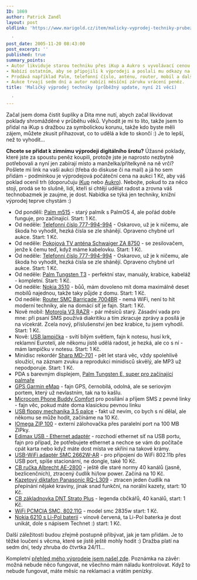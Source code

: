 ```yaml
---
ID: 1869
author: Patrick Zandl
layout: post
oldlink: 'https://www.marigold.cz/item/malicky-vyprodej-techniky-prubezny-update-nyni-21-veci

  '
post_date: 2005-11-20 08:43:00
post_excerpt: ''
published: true
summary_points:
- Autor likviduje starou techniku přes iKup a Aukro s vyvolávací cenou 1 Kč.
- Nabízí ostatním, aby se připojili k výprodeji a poslali mu odkazy na aukce.
- Prodává například Palm, telefonní číslo, anténu, router, mobil a další techniku.
- Aukce trvají sedm dní a autor nabízí měsíční záruku vrácení peněz.
title: 'Maličký výprodej techniky (průběžný update, nyní 21 věcí)

  '
---
```


<p>Začal jsem doma čistit šuplíky a Dita mne nutí, abych začal likvidovat poklady shromážděné v průběhu věků. Vyhodit je mi to líto, takže jsem to přidal na iKup s dražbou za symbolickou korunu, takže kdo byste měli zájem, můžete zkusit přihazovat, co to udělá a kde to skončí :) Je to lepší, než to vyhodit...</p>

<p>
<b>Chcete se přidat k zimnímu výprodeji digitálního šrotu?</b> Úžasné poklady, které jste za spoustu peněz koupili, protože jste je naprosto nezbytně potřebovali a nyní jen zabírají místo a manželka/přítelkyně na ně vrčí? Pošlete mi link na vaši aukci (třeba do diskuse či na mail) a já ho sem přidám - podmínkou je výprodejová počáteční cena na aukci 1 Kč, aby váš poklad ocenil trh (doporučuju <a href="http://www.ikup.cz">iKup</a> nebo <a href="http://www.ikup.cz">Aukro</a>). Nebojte, pokud to za něco stojí, prodá se to slušně, lidí, kteří si chtějí udělat radost a zrovna váš technobazmek je zaujme, je dost. Nabídka se týká jen techniky, knižní výprodej teprve chystám :)</p>

<ul>
<li>Od pondělí: <a href="https://ikup.cz/item.php?id=45659&amp;mode=1">Palm m515</a> - starý palmík s PalmOS 4, ale pořád dobře funguje, pro začínající. Start: 1 Kč.</li>
<li>Od neděle: <a href="http://www.ikup.cz/item.php?id=45326">Telefonní číslo 777-994-994</a> - Oskarovo, už je k ničemu, ale škoda ho vyhodit, hezká čísla se zle shánějí. Opraveno chybné url aukce. Start: 1 Kč.</li>
<li>Od neděle: <a href="http://ikup.cz/item.php?id=45327&amp;mode=1">Pokojová TV anténa Schwaiger ZA 8750</a> - se zesilovačem, jenže k čemu teď, když máme kabelovku. Start: 1 Kč.</li>
<li>Od neděle: <a href="http://www.ikup.cz/item.php?id=45326">Telefonní číslo 777-994-994</a> - Oskarovo, už je k ničemu, ale škoda ho vyhodit, hezká čísla se zle shánějí. Opraveno chybné url aukce. Start: 1 Kč.</li>
<li>Od neděle: <a href="http://ikup.cz/item.php?id=45324">Palm Tungsten T3</a> - perfektní stav, manuály, krabice, kabeláž - kompletní. Start: 1 Kč.</li>
<li>Od neděle: <a href="http://ikup.cz/item.php?id=45319&amp;mode=1">Nokia 3510</a> - bůů, mám dovoleno mít doma maximálně deset mobilů najednou, takže taky půjde z domu. Start: 1 Kč.</li>
<li>Od neděle: <a href="http://www.ikup.cz/item.php?id=45316&amp;mode=1">Router SMC Barricade 7004BR</a> - nemá WiFi, není to hit moderní techniky, ale na domácí síť je fajn. Start: 1 Kč.</li>
<li>Nově mobil: <a href="http://ikup.cz/item.php?id=45242&amp;mode=1">Motorola V3 RAZR</a> - pár měsíců starý. Zásadní vada pro mne: při psaní SMS používá diakritiku a tím zkracuje zprávy a posílá je na vícekrát. Zcela nový, příslušenství jen bez krabice, tu jsem vyhodil. Start: 1 Kč.</li>
<li>Nově: <a href="http://ikup.cz/item.php?id=45244&amp;mode=1">USB lampička</a> - svítí bílým světlem, fajn k notesu, husí krk, reklamní Eurotelí, ale někomu jistě udělá radost, je hezká, ale co s ní - mám lampičku v notesu. Start: 1 Kč.</li>
<li>Minidisc rekordér <a href="http://www.ikup.cz/item.php?id=44849&amp;mode=1">Sharp MD-701</a> - pět let stará věc, vždy spolehlivě sloužící, na záznam zvuku a reprodukci minidisců skvělý, ale MP3 už nepodporuje. Start: 1 Kč.</li>
<li>PDA s barevným displejem, <a href="http://www.ikup.cz/item.php?id=44799&amp;mode=1">Palm Tungsten E, super pro začínající palmaře</a></li>
<li><a href="http://www.ikup.cz/item.php?id=44804&amp;mode=1">GPS Garmin eMap</a> - fajn GPS, černobílá, odolná, ale se seriovým portem, který už nevlastním, tak na to kašlu.</li>
<li><a href="http://www.ikup.cz/item.php?id=44800&amp;mode=1">Microcom Phone Buddy Comfort</a> pro posílání a příjem SMS z pevné linky - fajn věc, pokud máte doma klasickou pevnou linku</li>
<li><a href="http://www.ikup.cz/item.php?id=44801&amp;mode=1">USB floppy mechanika 3,5 palce</a> - fakt už nevím, co bych s ní dělal, ale někomu se může hodit, začínáme na 10 Kč.
</li>
<li><a href="http://www.ikup.cz/item.php?id=44803&amp;mode=1">IOmega ZIP 100</a> - externí zálohovačka přes paralelní port na 100 MB ZIPky. </li>
<li><a href="http://www.ikup.cz/item.php?id=44807&amp;mode=1">Edimax USB - Ethernet adaptér</a> - rozchodí ethernet síť na USB portu, fajn pro případ, že potřebujete ethernet a nechce se vám do počítače cpát karta nebo když máte dost místa ve skříni na takové krámy.</li>
<li><a href="http://www.ikup.cz/item.php?id=44808&amp;mode=1">USB-WiFi adaptér SMC 2662W-AR</a> - pro připojení do WiFi 802.11b přes USB port, spíše stacionární, ne dongle, také 10 Kč.</li>
<li><a href="http://www.ikup.cz/item.php?id=44810&amp;mode=1">CB ručka Albrecht AE-2800</a> - ještě dle staré normy 40 kanálů (jasně, bezlicenčních), ztracený čudlík hi/low power. Začíná na 10 Kč.</li>
<li><a href="http://www.ikup.cz/item.php?id=44812&amp;mode=1">Kazetový diktafon Panasonic RQ-L309</a> - ztracen jeden čudlík na přepínání nějaké kraviny, jinak snad funkční, na norální kazety, start: 10 Kč.</li>
<li><a href="http://www.ikup.cz/item.php?id=44816&amp;mode=1">CB základnovka DNT Strato Plus</a> - legenda cbčkářů, 40 kanálů, start: 1 Kč.</li>
<li><a href="http://www.ikup.cz/item.php?id=44817&amp;mode=1">WiFi PCMCIA SMC, 802.11G</a> - model smc 2835w start: 1 Kč.</li>
<li><a href="http://www.ikup.cz/item.php?id=44819&amp;mode=1">Nokia 6210 s Li-Pol baterií</a> - vínově červená, ta Li-Pol baterka je dost unikát, dole s nápisem Technet :) start: 1 Kč.</li>
</ul>
<p>Další záležitosti budou zřejmě postupně přibývat, jak je tam přidám. Je to těžké loučení s věcma, které se jistě ještě mohly hodit :) Dražba platí na sedm dní, tedy zhruba do čtvrtka 24/11...
</p>

Kompletní <a href="http://www.ikup.cz/active_auctions.php?user_id=182">přehled mého výprodeje jsem našel zde</a>. Poznámka na závěr: možná nebude něco fungovat, ne všechno mám náladu kontrolovat. Když to nebude fungovat, máte měsíc na reklamaci a vrátím penízky.
</p>